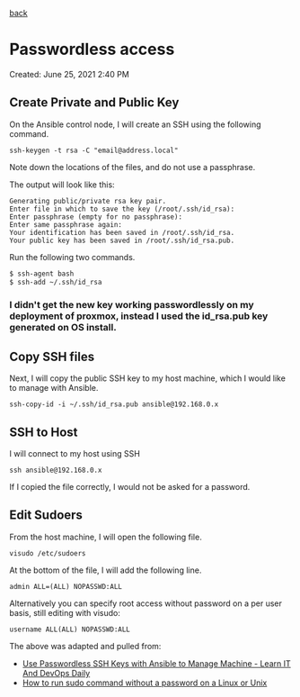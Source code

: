 [back](./README.md)

# Passwordless access

Created: June 25, 2021 2:40 PM

## Create Private and Public Key

On the Ansible control node, I will create an SSH using the following command.

```
ssh-keygen -t rsa -C "email@address.local"
```

Note down the locations of the files, and do not use a passphrase.

The output will look like this:

```
Generating public/private rsa key pair.
Enter file in which to save the key (/root/.ssh/id_rsa):
Enter passphrase (empty for no passphrase):
Enter same passphrase again:
Your identification has been saved in /root/.ssh/id_rsa.
Your public key has been saved in /root/.ssh/id_rsa.pub.
```

Run the following two commands.

```bash
$ ssh-agent bash
$ ssh-add ~/.ssh/id_rsa
```

### I didn't get the new key working passwordlessly on my deployment of proxmox, instead I used the id_rsa.pub key generated on OS install.

## Copy SSH files

Next, I will copy the public SSH key to my host machine, which I would like to manage with Ansible.

```
ssh-copy-id -i ~/.ssh/id_rsa.pub ansible@192.168.0.x
```

## SSH to Host

I will connect to my host using SSH

```
ssh ansible@192.168.0.x
```

If I copied the file correctly, I would not be asked for a password.

## Edit Sudoers

From the host machine, I will open the following file.

```
visudo /etc/sudoers
```

At the bottom of the file, I will add the following line.

```
admin ALL=(ALL) NOPASSWD:ALL
```

Alternatively you can specify root access without password on a per user basis, still editing with visudo: 

```
username ALL(ALL) NOPASSWD:ALL
```

The above was adapted and pulled from: 

* [Use Passwordless SSH Keys with Ansible to Manage Machine - Learn IT And DevOps Daily](http://www.ntweekly.com/2020/06/14/use-passwordless-ssh-keys-with-ansible-to-manage-machine/)
* [How to run sudo command without a password on a Linux or Unix](https://www.cyberciti.biz/faq/linux-unix-running-sudo-command-without-a-password/)